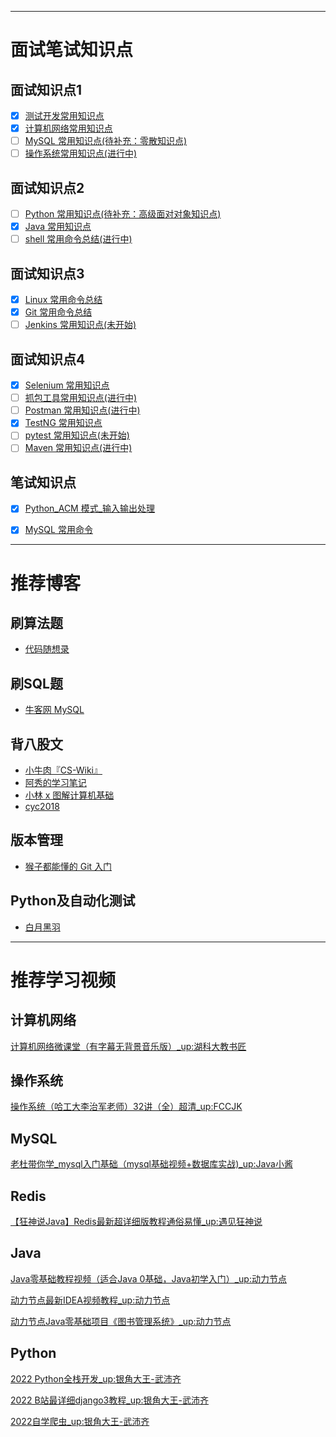 

<hr/>

# 面试笔试知识点
## 面试知识点1

- [x] [测试开发常用知识点](https://github.com/verolls/SDET_interview/blob/main/docs/测试开发常用知识点.md)
- [x] [计算机网络常用知识点](https://github.com/verolls/SDET_interview/blob/main/docs/计算机网络常用知识点.md)
- [ ] [MySQL 常用知识点(待补充：零散知识点)](https://github.com/verolls/SDET_interview/blob/main/docs/MySQL常用知识点.md)
- [ ] [操作系统常用知识点(进行中)](https://github.com/verolls/SDET_interview/blob/main/docs/操作系统常用知识点.md)

## 面试知识点2

- [ ] [Python 常用知识点(待补充：高级面对对象知识点)](https://github.com/verolls/SDET_interview/blob/main/docs/Python常用知识点.md)
- [x] [Java 常用知识点](https://github.com/verolls/SDET_interview/blob/main/docs/Java常用知识点.md)
- [ ] [shell 常用命令总结(进行中)](https://github.com/verolls/SDET_interview/blob/main/docs/shell常用命令总结.md)

## 面试知识点3

- [x] [Linux 常用命令总结](https://github.com/verolls/SDET_interview/blob/main/docs/Linux常用命令总结.md)
- [x] [Git 常用命令总结](https://github.com/verolls/SDET_interview/blob/main/docs/Git常用命令总结.md)
- [ ] [Jenkins 常用知识点(未开始)](https://github.com/verolls/SDET_interview/blob/main/docs/Jenkins常用知识点.md)

## 面试知识点4

- [x] [Selenium 常用知识点](https://github.com/verolls/SDET_interview/blob/main/docs/Selenium常用知识点.md)
- [ ] [抓包工具常用知识点(进行中)](https://github.com/verolls/SDET_interview/blob/main/docs/抓包工具常用知识点.md)
- [ ] [Postman 常用知识点(进行中)](https://github.com/verolls/SDET_interview/blob/main/docs/Postman常用知识点.md)
- [x] [TestNG 常用知识点](https://github.com/verolls/SDET_interview/blob/main/docs/TestNG常用知识点.md)
- [ ] [pytest 常用知识点(未开始)](https://github.com/verolls/SDET_interview/blob/main/docs/pytest常用知识点.md)
- [ ] [Maven 常用知识点(进行中)](https://github.com/verolls/SDET_interview/blob/main/docs/Maven常用知识点.md)

## 笔试知识点
- [x] [Python_ACM 模式_输入输出处理](https://github.com/verolls/SDET_interview/blob/main/docs/Python_ACM模式_输入输出处理.md)
- [x] [MySQL 常用命令](https://github.com/verolls/SDET_interview/blob/main/docs/MySQL常用命令.md)


<hr/>

# 推荐博客

## 刷算法题
- [代码随想录](https://programmercarl.com/)
## 刷SQL题
- [牛客网 MySQL](https://www.nowcoder.com/exam/oj?page=1&tab=SQL%E7%AF%87&topicId=199)

## 背八股文
- [小牛肉『CS-Wiki』](https://www.cswiki.top/)
- [阿秀的学习笔记](https://interviewguide.cn/)
- [小林 x 图解计算机基础](https://xiaolincoding.com/)
- [cyc2018](www.cyc2018.xyz)

## 版本管理

- [猴子都能懂的 Git 入门](https://backlog.com/git-tutorial/cn/)

## Python及自动化测试
- [白月黑羽](https://www.byhy.net/)


<hr/>

# 推荐学习视频

## 计算机网络

[计算机网络微课堂（有字幕无背景音乐版）_up:湖科大教书匠
](https://www.bilibili.com/video/BV1c4411d7jb?spm_id_from=333.999.0.0&vd_source=b2b82953ab425429a1f488f7dd7c9e84)

## 操作系统

[操作系统（哈工大李治军老师）32讲（全）超清_up:FCCJK](https://www.bilibili.com/video/BV1d4411v7u7?spm_id_from=333.337.search-card.all.click&vd_source=b2b82953ab425429a1f488f7dd7c9e84)

## MySQL

[老杜带你学_mysql入门基础（mysql基础视频+数据库实战)_up:Java小酱](https://www.bilibili.com/video/BV1Vy4y1z7EX?spm_id_from=333.999.0.0&vd_source=b2b82953ab425429a1f488f7dd7c9e84)

## Redis

[【狂神说Java】Redis最新超详细版教程通俗易懂_up:遇见狂神说](https://www.bilibili.com/video/BV1S54y1R7SB?spm_id_from=333.999.0.0&vd_source=b2b82953ab425429a1f488f7dd7c9e84)


## Java

[Java零基础教程视频（适合Java 0基础，Java初学入门）_up:动力节点](https://www.bilibili.com/video/BV1Rx411876f?p=2&spm_id_from=pageDriver&vd_source=b2b82953ab425429a1f488f7dd7c9e84)

[动力节点最新IDEA视频教程_up:动力节点](https://www.bilibili.com/video/BV1y94y1m7Ew?vd_source=b2b82953ab425429a1f488f7dd7c9e84)

[动力节点Java零基础项目《图书管理系统》_up:动力节点](https://www.bilibili.com/video/BV1tV411J77q?vd_source=b2b82953ab425429a1f488f7dd7c9e84)

## Python

[2022 Python全栈开发_up:银角大王-武沛齐](https://www.bilibili.com/video/BV1b3411a7aG?spm_id_from=333.999.0.0&vd_source=b2b82953ab425429a1f488f7dd7c9e84)

[2022 B站最详细django3教程_up:银角大王-武沛齐](https://www.bilibili.com/video/BV1NL41157ph?p=2&vd_source=b2b82953ab425429a1f488f7dd7c9e84)

[2022自学爬虫_up:银角大王-武沛齐](https://www.bilibili.com/video/BV1B44y1n7ap?spm_id_from=333.999.0.0&vd_source=b2b82953ab425429a1f488f7dd7c9e84)
